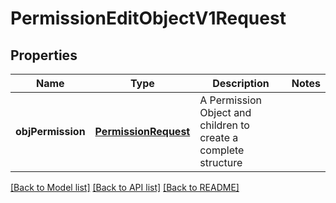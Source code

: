 # PermissionEditObjectV1Request

## Properties
Name | Type | Description | Notes
------------ | ------------- | ------------- | -------------
**objPermission** | [**PermissionRequest**](PermissionRequest.md) | A Permission Object and children to create a complete structure | 

[[Back to Model list]](../README.md#documentation-for-models) [[Back to API list]](../README.md#documentation-for-api-endpoints) [[Back to README]](../README.md)


